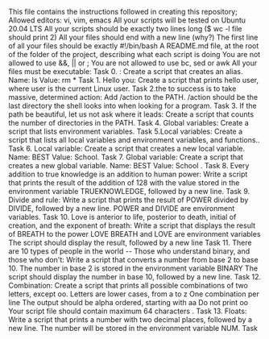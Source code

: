 This file contains the instructions followed in creating this repository;
Allowed editors: vi, vim, emacs
All your scripts will be tested on Ubuntu 20.04 LTS
All your scripts should be exactly two lines long ($ wc -l file should print 2)
All your files should end with a new line (why?)
The first line of all your files should be exactly #!/bin/bash
A README.md file, at the root of the folder of the project, describing what each script is doing
You are not allowed to use &&, || or ;
You are not allowed to use bc, sed or awk
All your files must be executable:
Task 0. <o>: Create a script that creates an alias.
	Name: ls
	Value: rm *
Task 1. Hello you: Create a script that prints hello user, where user is the current Linux user.
Task 2.the to success is to take massive, determined action: Add /action to the PATH. /action should be the last directory the shell looks into when looking for a program.
Task 3. If the path be beautiful, let us not ask where it leads: Create a script that counts the number of directories in the PATH.
Task 4. Global variables: Create a script that lists environment variables.
Task 5.Local variables: Create a script that lists all local variables and environment variables, and functions..
Task 6. Local variable: Create a script that creates a new local variable.
	Name: BEST
	Value: School.
Task 7. Global variable: Create a script that creates a new global variable.
	Name: BEST
	Value: School  .
Task 8. Every addition to true knowledge is an addition to human power: Write a script that prints the result of the addition of 128 with the value stored in the environment variable TRUEKNOWLEDGE, followed by a new line.
Task 9. Divide and rule: Write a script that prints the result of POWER divided by DIVIDE, followed by a new line.
	POWER and DIVIDE are environment variables.
Task 10. Love is anterior to life, posterior to death, initial of creation, and the exponent of breath: Write a script that displays the result of BREATH to the power LOVE
	BREATH and LOVE are environment variables
	The script should display the result, followed by a new line
Task 11. There are 10 types of people in the world -- Those who understand binary, and those who don't: Write a script that converts a number from base 2 to base 10.
	The number in base 2 is stored in the environment variable BINARY
	The script should display the number in base 10, followed by a new line.
Task 12. Combination: Create a script that prints all possible combinations of two letters, except oo.
	Letters are lower cases, from a to z
	One combination per line
	The output should be alpha ordered, starting with aa
	Do not print oo
	Your script file should contain maximum 64 characters .
Task 13. Floats: Write a script that prints a number with two decimal places, followed by a new line.
The number will be stored in the environment variable NUM.
Task 
